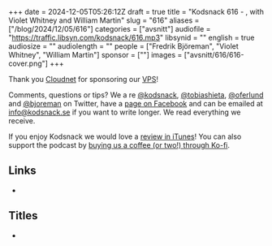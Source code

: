 +++
date = 2024-12-05T05:26:12Z
draft = true
title = "Kodsnack 616 - , with Violet Whitney and William Martin"
slug = "616"
aliases = ["/blog/2024/12/05/616"]
categories = ["avsnitt"]
audiofile = "https://traffic.libsyn.com/kodsnack/616.mp3"
libsynid = ""
english = true
audiosize = ""
audiolength = ""
people = ["Fredrik Björeman", "Violet Whitney", "William Martin"]
sponsor = [""]
images = ["avsnitt/616/616-cover.png"]
+++



Thank you [Cloudnet](http://www.cloudnet.se) for sponsoring our [VPS](http://en.wikipedia.org/wiki/Virtual_private_server)!

Comments, questions or tips? We a	re [@kodsnack](https://www.twitter.com/kodsnack), [@tobiashieta](https://www.twitter.com/tobiashieta), [@oferlund](https://twitter.com/oferlund) and [@bjoreman](https://www.twitter.com/bjoreman) on Twitter, have a [page on Facebook](https://www.facebook.com/kodsnack) and can be emailed at [info@kodsnack.se](mailto:info@kodsnack.se) if you want to write longer. We read everything we receive.

If you enjoy Kodsnack we would love a [review in iTunes](http://itunes.apple.com/se/podcast/kodsnack/id561631498?l=en)! You can also support the podcast by <a href="https://ko-fi.com/kodsnack" rel="payment">buying us a coffee (or two!) through Ko-fi</a>.

## Links ##
* 

## Titles ##
* 